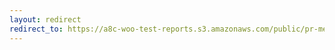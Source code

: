 ```yaml
---
layout: redirect
redirect_to: https://a8c-woo-test-reports.s3.amazonaws.com/public/pr-merge/43457/api/index.html
---
```

